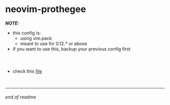 # neovim-prothegee

__*NOTE:*__
* this config is:
    - using vim.pack
    - meant to use for 0.12.* or above
* if you want to use this, backup your previous config first

<br>

###

* check this [file](./lua/settings/lsps/init.lua)

<br>

---

###### end of readme
